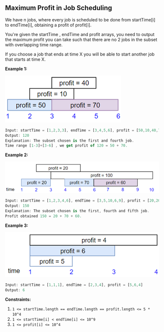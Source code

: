 ## Maximum Profit in Job Scheduling

We have n jobs, where every job is scheduled to be done from startTime[i] to endTime[i], obtaining a profit of profit[i].

You're given the startTime , endTime and profit arrays, you need to output the maximum profit you can take such that there are no 2 jobs in the subset with overlapping time range.

If you choose a job that ends at time X you will be able to start another job that starts at time X.

__Example 1:__

![](../_img/sample1.png)

```ts
Input: startTime = [1,2,3,3], endTime = [3,4,5,6], profit = [50,10,40,70]
Output: 120
Explanation: The subset chosen is the first and fourth job. 
Time range [1-3]+[3-6] , we get profit of 120 = 50 + 70.
```

__Example 2:__

![](../_img/sample2.png)

```ts
Input: startTime = [1,2,3,4,6], endTime = [3,5,10,6,9], profit = [20,20,100,70,60]
Output: 150
Explanation: The subset chosen is the first, fourth and fifth job. 
Profit obtained 150 = 20 + 70 + 60.
```

__Example 3:__

![](../_img/sample3.png)

```ts
Input: startTime = [1,1,1], endTime = [2,3,4], profit = [5,6,4]
Output: 6
```
 
__Constraints:__

1. `1 <= startTime.length == endTime.length == profit.length <= 5 * 10^4`
2. `1 <= startTime[i] < endTime[i] <= 10^9`
3. `1 <= profit[i] <= 10^4`
